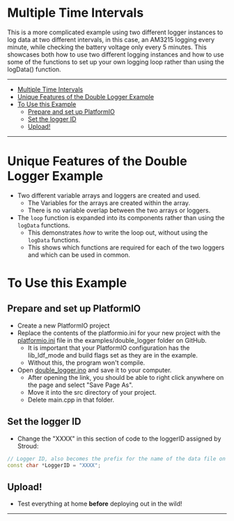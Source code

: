 # Multiple Time Intervals <!-- {#example_double_log} -->

This is a more complicated example using two different logger instances to log data at two different intervals, in this case, an AM3215 logging every minute, while checking the battery voltage only every 5 minutes.
This showcases both how to use two different logging instances and how to use some of the functions to set up your own logging loop rather than using the logData() function.

_______

[//]: # ( @tableofcontents )

[//]: # ( @m_footernavigation )

[//]: # ( Start GitHub Only )
- [Multiple Time Intervals](#multiple-time-intervals)
- [Unique Features of the Double Logger Example](#unique-features-of-the-double-logger-example)
- [To Use this Example](#to-use-this-example)
  - [Prepare and set up PlatformIO](#prepare-and-set-up-platformio)
  - [Set the logger ID](#set-the-logger-id)
  - [Upload!](#upload)

[//]: # ( End GitHub Only )

_______

# Unique Features of the Double Logger Example <!-- {#example_double_log_unique} -->
- Two different variable arrays and loggers are created and used.
  - The Variables for the arrays are created within the array.
  - There is no variable overlap between the two arrays or loggers.
- The `loop` function is expanded into its components rather than using the `logData` functions.
  - This demonstrates *how* to write the loop out, without using the `logData` functions.
  - This shows which functions are required for each of the two loggers and which can be used in common.

# To Use this Example <!-- {#example_double_log_using} -->

## Prepare and set up PlatformIO <!-- {#example_double_log_pio} -->
- Create a new PlatformIO project
- Replace the contents of the platformio.ini for your new project with the [platformio.ini](https://raw.githubusercontent.com/EnviroDIY/ModularSensors/master/examples/double_logger/platformio.ini) file in the examples/double_logger folder on GitHub.
    - It is important that your PlatformIO configuration has the lib_ldf_mode and build flags set as they are in the example.
    - Without this, the program won't compile.
- Open [double_logger.ino](https://raw.githubusercontent.com/EnviroDIY/ModularSensors/master/examples/double_logger/double_logger.ino) and save it to your computer.
    - After opening the link, you should be able to right click anywhere on the page and select "Save Page As".
    - Move it into the src directory of your project.
    - Delete main.cpp in that folder.

## Set the logger ID <!-- {#example_double_log_logger_id} -->
- Change the "XXXX" in this section of code to the loggerID assigned by Stroud:

```cpp
// Logger ID, also becomes the prefix for the name of the data file on SD card
const char *LoggerID = "XXXX";
```

## Upload! <!-- {#example_double_log_upload} -->
- Test everything at home **before** deploying out in the wild!

_______


[//]: # ( @section example_double_log_pio_config PlatformIO Configuration )

[//]: # ( @include{lineno} double_logger/platformio.ini )

[//]: # ( @section example_double_log_code The Complete Code )

[//]: # ( @include{lineno} double_logger/double_logger.ino )
